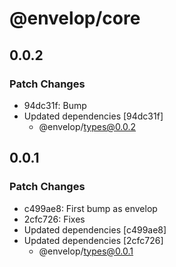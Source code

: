 # @envelop/core

## 0.0.2

### Patch Changes

- 94dc31f: Bump
- Updated dependencies [94dc31f]
  - @envelop/types@0.0.2

## 0.0.1

### Patch Changes

- c499ae8: First bump as envelop
- 2cfc726: Fixes
- Updated dependencies [c499ae8]
- Updated dependencies [2cfc726]
  - @envelop/types@0.0.1
